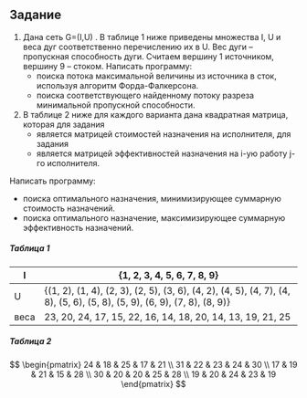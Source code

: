 ## Задание

1. Дана сеть G=(I,U) . В таблице 1 ниже приведены множества I, U и веса дуг соответственно перечислению их в U. Вес дуги – пропускная способность дуги. Считаем вершину 1 источником, вершину 9 – стоком. Написать программу:
   - поиска потока максимальной величины из источника в сток, используя
алгоритм Форда-Фалкерсона.
   - поиска соответствующего найденному потоку разреза минимальной
пропускной способности.
2. В таблице 2 ниже для каждого варианта дана квадратная матрица, которая для задания
   - является матрицей стоимостей назначения на исполнителя, для задания
   - является матрицей эффективностей назначения на i-ую работу j-го исполнителя.

Написать программу:
   - поиска оптимального назначения,
минимизирующее суммарную
стоимость назначений.
   - поиска оптимального назначение, максимизирующее суммарную
эффективность назначений.

##### Таблица 1

| I                  | {1, 2, 3, 4, 5, 6, 7, 8, 9} |
|--------------------|----------------|
| U                  |{(1, 2), (1, 4), (2, 3), (2, 5), (3, 6), (4, 2), (4, 5), (4, 7), (4, 8), (5, 6), (5, 8), (5, 9), (6, 9), (7, 8), (8, 9)} |
| веса               | 23, 20, 24, 17, 15, 22, 16, 14, 18, 20, 14, 13, 19, 21, 25|

##### Таблица 2

$$
\begin{pmatrix}
  24 & 18 & 25 & 17 & 21 \\
  31 & 22 & 23 & 24 & 30 \\
  17 & 19 & 21 & 15 & 28 \\
  30 & 20 & 20 & 25 & 28 \\
  19 & 20 & 24 & 23 & 19
\end{pmatrix}
$$
